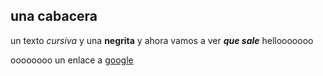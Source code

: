 ## una cabacera
un texto *cursiva* y una **negrita**
y ahora vamos a ver ***que sale***
hellooooooo

oooooooo
un enlace a [google](http://www.google.com)